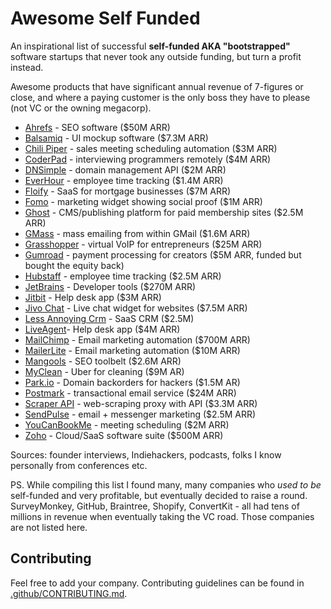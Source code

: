 # Awesome Self Funded

An inspirational list of successful **self-funded AKA "bootstrapped"** software startups that never took any outside funding, but turn a profit instead.

Awesome products that have significant annual revenue of 7-figures or close, and where a paying customer is the only boss they have to please (not VC or the owning megacorp).

- [Ahrefs](https://ahrefs.com) - SEO software ($50M ARR)
- [Balsamiq](https://balsamiq.com/) - UI mockup software ($7.3M ARR)
- [Chili Piper](https://www.chilipiper.com/) - sales meeting scheduling automation ($3M ARR)
- [CoderPad](https://coderpad.io/) - interviewing programmers remotely ($4M ARR)
- [DNSimple](https://dnsimple.com/) - domain management API ($2M ARR)
- [EverHour](https://everhour.com/) - employee time tracking ($1.4M ARR)
- [Floify](https://floify.com/) - SaaS for mortgage businesses ($7M ARR)
- [Fomo](https://www.usefomo.com/) - marketing widget showing social proof ($1M ARR)
- [Ghost](https://ghost.org/) - CMS/publishing platform for paid membership sites ($2.5M ARR)
- [GMass](https://www.gmass.co/) - mass emailing from within GMail ($1.6M ARR)
- [Grasshopper](http://grasshopper.com/) - virtual VoIP for entrepreneurs ($25M ARR)
- [Gumroad](https://gumroad.com/) - payment processing for creators ($5M ARR, funded but bought the equity back)
- [Hubstaff](https://hubstaff.com/) - employee time tracking ($2.5M ARR)
- [JetBrains](https://www.jetbrains.com/) - Developer tools ($270M ARR)
- [Jitbit](https://www.jtibit.com/) - Help desk app ($3M ARR)
- [Jivo Chat](https://www.jivochat.com/) - Live chat widget for websites ($7.5M ARR)
- [Less Annoying Crm](https://www.lessannoyingcrm.com/) - SaaS CRM ($2.5M)
- [LiveAgent](https://www.ladesk.com/)- Help desk app ($4M ARR)
- [MailChimp](https://mailchimp.com/) - Email marketing automation ($700M ARR)
- [MailerLite](https://www.mailerlite.com/) - Email marketing automation ($10M ARR)
- [Mangools](https://mangools.com/) - SEO toolbelt ($2.6M ARR)
- [MyClean](https://www.myclean.com/) - Uber for cleaning ($9M AR)
- [Park.io](http://park.io/) - Domain backorders for hackers ($1.5M AR)
- [Postmark](https://postmarkapp.com/) - transactional email service ($24M ARR)
- [Scraper API](https://www.scraperapi.com/) - web-scraping proxy with API ($3.3M ARR)
- [SendPulse](https://sendpulse.com/) - email + messenger marketing ($2.5M ARR)
- [YouCanBookMe](https://youcanbook.me/) - meeting scheduling ($2M ARR)
- [Zoho](https://www.zoho.com/) - Cloud/SaaS software suite ($500M ARR)

Sources: founder interviews, Indiehackers, podcasts, folks I know personally from conferences etc.

PS. While compiling this list I found many, many companies who *used to be* self-funded and very profitable, but eventually decided to raise a round. SurveyMonkey, GitHub, Braintree, Shopify, ConvertKit - all had tens of millions in revenue when eventually taking the VC road. Those companies are not listed here.

## Contributing
Feel free to add your company. Contributing guidelines can be found in [.github/CONTRIBUTING.md](.github/CONTRIBUTING.md).
